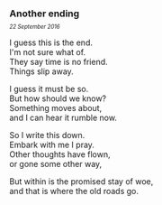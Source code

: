 ### Another ending
<p style="margin:0; margin-top: -0.5rem">
  <em>
    <small><small>22 September 2016</small></small>
  </em>
</p>

I guess this is the end.\
I'm not sure what of. \
They say time is no friend.\
Things slip away.

I guess it must be so.\
But how should we know?\
Something moves about,\
and I can hear it rumble now.

So I write this down.\
Embark with me I pray.\
Other thoughts have flown,\
or gone some other way,

But within is the promised stay of woe,\
and that is where the old roads go.
